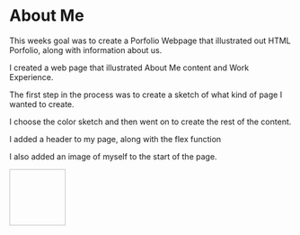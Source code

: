 # About Me

This weeks goal was to create a Porfolio Webpage that illustrated out HTML Porfolio, along with information about us.

I created a web page that illustrated About Me content and Work Experience.

The first step in the process was to create a sketch of what kind of page I wanted to create. 

I choose the color sketch and then went on to create the rest of the content. 

I added a header to my page, along with the flex function

I also added an image of myself to the start of the page.


<img scr="/Users/miriamsantana/Desktop/Coding/Projects/About-Me/assets/css/Screen Shot 2021-12-05 at 7.29.04 PM.png" width="100" height="100">
